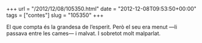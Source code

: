 +++
url = "/2012/12/08/105350.html"
date = "2012-12-08T09:53:50+00:00"
tags = ["contes"]
slug = "105350"
+++

El que compta és la grandesa de l’esperit. Però el seu era menut —li passava entre les cames— i malvat. I sobretot molt malparlat.
